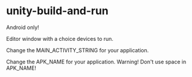 unity-build-and-run
===================
Android only!

Editor window with a choice devices to run.

Change the MAIN_ACTIVITY_STRING for your application.

Change the APK_NAME for your application. Warning! Don't use space in APK_NAME!
